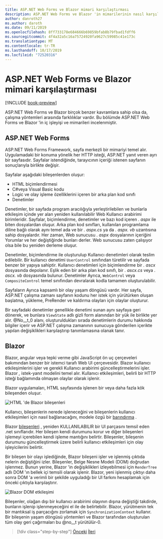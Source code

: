 ```yaml
---
title: ASP.NET Web Forms ve Blazor mimari karşılaştırması
description: ASP.NET Web Forms ve Blazor 'in mimarilerinin nasıl karşılaştırılacağını öğrenin.
author: danroth27
ms.author: daroth
ms.date: 09/11/2019
ms.openlocfilehash: 8ff733178e684666b69859bfab8b79fbad1fdff6
ms.sourcegitcommit: 4f4a32a5c16a75724920fa9627c59985c41e173c
ms.translationtype: MT
ms.contentlocale: tr-TR
ms.lasthandoff: 10/17/2019
ms.locfileid: "72520316"
---
```

# <a name="architecture-comparison-of-aspnet-web-forms-and-blazor"></a>ASP.NET Web Forms ve Blazor mimari karşılaştırması

[!INCLUDE [book-preview](../../../includes/book-preview.md)]

ASP.NET Web Forms ve Blazor birçok benzer kavramlara sahip olsa da, çalışma yöntemleri arasında farklılıklar vardır. Bu bölümde ASP.NET Web Forms ve Blazor 'in iç işleyişi ve mimarileri incelenmiştir.

## <a name="aspnet-web-forms"></a>ASP.NET Web Forms

ASP.NET Web Forms Framework, sayfa merkezli bir mimariyi temel alır. Uygulamadaki bir konuma yönelik her HTTP isteği, ASP.NET yanıt veren ayrı bir sayfasıdır. Sayfalar istendiğinde, tarayıcının içeriği istenen sayfanın sonuçlarıyla birlikte değişir.

Sayfalar aşağıdaki bileşenlerden oluşur:

- HTML biçimlendirmesi
- C#veya Visual Basic kodu
- Logic ve olay işleme özelliklerini içeren bir arka plan kod sınıfı
- Denetimler

Denetimler, bir sayfada program aracılığıyla yerleştirilebilen ve bunlarla etkileşim içinde yer alan yeniden kullanılabilir Web Kullanıcı arabirimi birimleridir. Sayfalar, biçimlendirme, denetimler ve bazı kod içeren *. aspx* ile biten dosyalardan oluşur. Arka plan kod sınıfları, kullanılan programlama diline bağlı olarak aynı temel ada ve bir *. aspx.cs* ya da *. aspx. vb* uzantısına sahip dosyalardır. Her zaman, Web sunucusu *. aspx* dosyalarının içeriğini Yorumlar ve her değiştiğinde bunları derler. Web sunucusu zaten çalışıyor olsa bile bu yeniden derleme oluşur.

Denetimler, biçimlendirme ile oluşturulup Kullanıcı denetimleri olarak teslim edilebilir. Bir kullanıcı denetimi `UserControl` sınıfından türetilir ve sayfada benzer bir yapıya sahiptir. Kullanıcı denetimleri için biçimlendirme bir *. ascx* dosyasında depolanır. Eşlik eden bir arka plan kod sınıfı, bir *. ascx.cs* veya *. ascx. vb* dosyasında bulunur. Denetimler Ayrıca, `WebControl` veya `CompositeControl` temel sınıfından devralarak kodla tamamen oluşturulabilir.

Sayfaların Ayrıca kapsamlı bir olay yaşam döngüsü vardır. Her sayfa, ASP.NET çalışma zamanı sayfanın kodunu her istek için yürütürken oluşan başlatma, yükleme, PreRender ve kaldırma olayları için olaylar oluşturur.

Bir sayfadaki denetimler genellikle denetimi sunan aynı sayfaya geri dönerek, ve bunlara `ViewState` adlı gizli form alanından bir yük ile birlikte yer alır. @No__t_0 alanı, oluşturuldukları sırada denetimlerin durumu hakkında bilgiler içerir ve ASP.NET çalışma zamanının sunucuya gönderilen içerikte yapılan değişiklikleri karşılaştırıp tanımlamasına olanak tanır.

## <a name="blazor"></a>Blazor

Blazor, angular veya tepki verme gibi JavaScript ön uç çerçeveleri bakımından benzer bir istemci tarafı Web UI çerçevesidir. Blazor kullanıcı etkileşimlerini işler ve gerekli Kullanıcı arabirimi güncelleştirmelerini işler. Blazor *,* istek-yanıt modelini temel alır. Kullanıcı etkileşimleri, belirli bir HTTP isteği bağlamında olmayan olaylar olarak işlenir.

Blazor uygulamaları, HTML sayfasında işlenen bir veya daha fazla kök bileşenden oluşur.

![HTML 'de Blazor bileşenleri](./media/architecture-comparison/blazor-components-in-html.png)

Kullanıcı, bileşenlerin nerede işleneceğini ve bileşenlerin kullanıcı etkileşimleri için nasıl bağlanacağını, modele özgü bir [barındırma](hosting-models.md) .

Blazor [bileşenleri](components.md) , yeniden KULLANILABILIR bir UI parçasını temsil eden .net sınıflarıdır. Her bileşen kendi durumunu korur ve diğer bileşenleri işlemeyi içerebilen kendi işleme mantığını belirtir. Bileşenler, bileşenin durumunu güncelleştirmek üzere belirli kullanıcı etkileşimleri için olay işleyicilerini belirtir.

Bir bileşen bir olayı işlediğinde, Blazor bileşeni işler ve işlenmiş çıktıda nelerin değiştiğini izler. Bileşenler, Belge Nesne Modeli (DOM) doğrudan işlenmez. Bunun yerine, Blazor 'in değişiklikleri izleyebilmesi için `RenderTree` adlı DOM 'ın bellek içi temsili olarak işlenir. Blazor, yeni işlenmiş çıktıyı daha sonra DOM 'a verimli bir şekilde uyguladığı bir UI farkını hesaplamak için önceki çıktıyla karşılaştırır.

![Blazor DOM etkileşimi](./media/architecture-comparison/blazor-dom-interaction.png)

Bileşenler, olağan dışı bir kullanıcı arabirimi olayının dışına değiştiği takdirde, bunların işlenip işlenmeyeceğini el ile de belirtebilir. Blazor, yürütmenin tek bir mantıksal iş parçacığını zorlamak için `SynchronizationContext` kullanır. Bir bileşenin yaşam döngüsü yöntemleri ve Blazor tarafından oluşturulan tüm olay geri çağırmaları bu @no__t yürütülür-0.

>[!div class="step-by-step"]
>[Önceki](introduction.md)
>[İleri](hosting-models.md)
